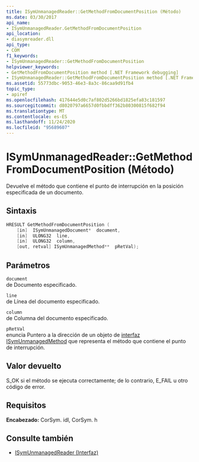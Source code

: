 ```yaml
---
title: ISymUnmanagedReader::GetMethodFromDocumentPosition (Método)
ms.date: 03/30/2017
api_name:
- ISymUnmanagedReader.GetMethodFromDocumentPosition
api_location:
- diasymreader.dll
api_type:
- COM
f1_keywords:
- ISymUnmanagedReader::GetMethodFromDocumentPosition
helpviewer_keywords:
- GetMethodFromDocumentPosition method [.NET Framework debugging]
- ISymUnmanagedReader::GetMethodFromDocumentPosition method [.NET Framework debugging]
ms.assetid: 55773dbc-9053-46e3-8a3c-86caa9d91fb4
topic_type:
- apiref
ms.openlocfilehash: 417644e5d0c7af802d5266bd1825efa83c181597
ms.sourcegitcommit: d8020797a6657d0fbbdff362b80300815f682f94
ms.translationtype: MT
ms.contentlocale: es-ES
ms.lasthandoff: 11/24/2020
ms.locfileid: "95689607"
---
```

# <a name="isymunmanagedreadergetmethodfromdocumentposition-method"></a>ISymUnmanagedReader::GetMethodFromDocumentPosition (Método)

Devuelve el método que contiene el punto de interrupción en la posición especificada de un documento.  
  
## <a name="syntax"></a>Sintaxis  
  
```cpp  
HRESULT GetMethodFromDocumentPosition (  
    [in]  ISymUnmanagedDocument*  document,  
    [in]  ULONG32  line,  
    [in]  ULONG32  column,  
    [out, retval] ISymUnmanagedMethod**  pRetVal);  
```  
  
## <a name="parameters"></a>Parámetros  

 `document`  
 de Documento especificado.  
  
 `line`  
 de Línea del documento especificado.  
  
 `column`  
 de Columna del documento especificado.  
  
 `pRetVal`  
 enuncia Puntero a la dirección de un objeto de [interfaz ISymUnmanagedMethod](isymunmanagedmethod-interface.md) que representa el método que contiene el punto de interrupción.  
  
## <a name="return-value"></a>Valor devuelto  

 S_OK si el método se ejecuta correctamente; de lo contrario, E_FAIL u otro código de error.  
  
## <a name="requirements"></a>Requisitos  

 **Encabezado:** CorSym. idl, CorSym. h  
  
## <a name="see-also"></a>Consulte también

- [ISymUnmanagedReader (Interfaz)](isymunmanagedreader-interface.md)
